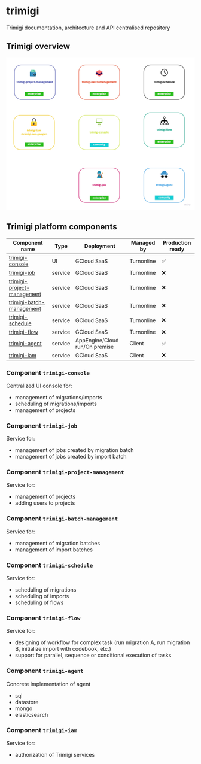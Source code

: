 # trimigi
Trimigi documentation, architecture and API centralised repository

## Trimigi overview
<img src="etc/trimigi-platform-overview.jpg"/>

## Trimigi platform components

| Component name                                                      | Type        | Deployment                     | Managed by  | Production ready |
|---------------------------------------------------------------------| ----------- |--------------------------------| ----------- | ---------------- |
| [trimigi-console](#component-trimigi-console)                       | UI          | GCloud SaaS                    | Turnonline  | &#9989;          |
| [trimigi-job](#component-trimigi-job)                               | service     | GCloud SaaS                    | Turnonline  | &#10060;         | 
| [trimigi-project-management](#component-trimigi-project-management) | service     | GCloud SaaS                    | Turnonline  | &#10060;         | 
| [trimigi-batch-management](#component-trimigi-batch-management)     | service     | GCloud SaaS                    | Turnonline  | &#10060;         | 
| [trimigi-schedule](#component-trimigi-schedule)                     | service     | GCloud SaaS                    | Turnonline  | &#10060;         |
| [trimigi-flow](#component-trimigi-flow)                             | service     | GCloud SaaS                    | Turnonline  | &#10060;         |
| [trimigi-agent](#component-trimigi-agent)                           | service     | AppEngine/Cloud run/On premise | Client      | &#9989;          | 
| [trimigi-iam](#component-trimigi-iam)                               | service     | GCloud SaaS                    | Client      | &#10060;         | 


### Component `trimigi-console`
Centralized UI console for:
* management of migrations/imports
* scheduling of migrations/imports
* management of projects

### Component `trimigi-job`
Service for:
* management of jobs created by migration batch
* management of jobs created by import batch

### Component `trimigi-project-management`
Service for:
* management of projects
* adding users to projects

### Component `trimigi-batch-management`
Service for:
* management of migration batches
* management of import batches

### Component `trimigi-schedule`
Service for:
* scheduling of migrations
* scheduling of imports
* scheduling of flows

### Component `trimigi-flow`
Service for:
* designing of workflow for complex task (run migration A, run migration B, initialize import with codebook, etc.)
* support for parallel, sequence or conditional execution of tasks

### Component `trimigi-agent`
Concrete implementation of agent
* sql
* datastore
* mongo
* elasticsearch

### Component `trimigi-iam`
Service for:
* authorization of Trimigi services
